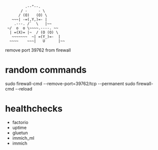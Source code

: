 ```
         .--"--.           
       / -     - \         
      / (O)   (O) \        
   ~~~| -=(,Y,)=- |         
    .---. /`  \   |~~      
 ~/  o  o \~~~~.----. ~~   
  | =(X)= |~  / (O (O) \   
   ~~~~~~~  ~| =(Y_)=-  |   
  ~~~~    ~~~|   U      |~~ 

```


remove port 39762 from firewall


# random commands
sudo firewall-cmd --remove-port=39762/tcp --permanent
sudo firewall-cmd --reload

# healthchecks

- factorio
- uptime
- gluetun
- immich_ml
- immich